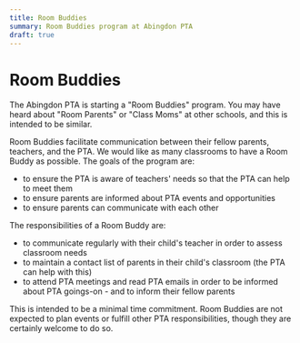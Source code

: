 ```yaml
---
title: Room Buddies
summary: Room Buddies program at Abingdon PTA
draft: true
---
```


# Room Buddies

The Abingdon PTA is starting a "Room Buddies" program. You may have heard about "Room Parents" or "Class Moms" at other schools, and this is intended to be similar.

Room Buddies facilitate communication between their fellow parents, teachers, and the PTA. We would like as many classrooms to have a Room Buddy as possible. The goals of the program are:

- to ensure the PTA is aware of teachers' needs so that the PTA can help to meet them
- to ensure parents are informed about PTA events and opportunities
- to ensure parents can communicate with each other

The responsibilities of a Room Buddy are:

- to communicate regularly with their child's teacher in order to assess classroom needs
- to maintain a contact list of parents in their child's classroom (the PTA can help with this)
- to attend PTA meetings and read PTA emails in order to be informed about PTA goings-on - and to inform their fellow parents

This is intended to be a minimal time commitment. Room Buddies are not expected to plan events or fulfill other PTA responsibilities, though they are certainly welcome to do so.